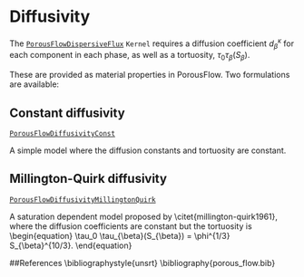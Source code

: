 # Diffusivity

The [`PorousFlowDispersiveFlux`](/porous_flow/PorousFlowDispersiveFlux.md)
`Kernel` requires a diffusion coefficient $d_{\beta}^{\kappa}$ for each
component in each phase, as well as a tortuosity, $\tau_0
\tau_{\beta}(S_{\beta})$.

These are provided as material properties in PorousFlow. Two formulations are
available:

## Constant diffusivity

[`PorousFlowDiffusivityConst`](/porous_flow/PorousFlowDiffusivityConst.md)

A simple model where the diffusion constants and tortuosity are constant.

## Millington-Quirk diffusivity

[`PorousFlowDiffusivityMillingtonQuirk`](/porous_flow/PorousFlowDiffusivityMillingtonQuirk.md)

A saturation dependent model proposed by \citet{millington-quirk1961}, where the
diffusion coefficients are constant but the tortuosity is \begin{equation}
\tau_0 \tau_{\beta}(S_{\beta}) = \phi^{1/3} S_{\beta}^{10/3}. \end{equation}

##References
\bibliographystyle{unsrt}
\bibliography{porous_flow.bib}

